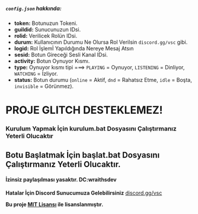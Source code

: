 ##### `config.json` hakkında:
- **token:** Botunuzun Tokeni.
- **guildid:** Sunucunuzun IDsi.
- **rolid:** Verilicek Rolün IDsi.
- **durum:** Kullanıcının Durumu Ne Olursa Rol Verilsin `discord.gg/vsc` gibi.
- **logid:** Rol İşlemİ Yapıldığında Nereye Mesaj Atsın
- **sesid:** Botun Gireceği Sesli Kanal IDsi.
- **activity:** Botun Oynuyor Kısmı.
- **type:** Oynuyor kısmı tipi ===> `PLAYING` = Oynuyor, `LISTENING` = Dinliyor, `WATCHING` = İzliyor.
- **status:** Botun durumu (`online` = Aktif, `dnd` = Rahatsız Etme, `idle` = Boşta, `invisible` = Görünmez).

# PROJE GLITCH DESTEKLEMEZ!

### Kurulum Yapmak İçin kurulum.bat Dosyasını Çalıştırmanız Yeterli Olucaktır
## Botu Başlatmak İçin başlat.bat Dosyasını Çalıştırmanız Yeterli Olucaktır.
#### İzinsiz paylaşılması yasaktır. DC:wraithsdev

**Hatalar İçin Discord Sunucumuza Gelebilirsiniz**
[discord.gg/vsc](https://www.discord.gg/vsc)

**Bu proje [MIT Lisansı](https://github.com/hasbutcu/vsc-durum-rol/blob/main/LICENSE) ile lisanslanmıştır.**